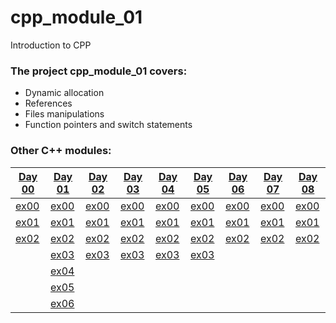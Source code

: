 # cpp_module_01
Introduction to CPP

### The project cpp_module_01 covers:

- Dynamic allocation
- References
- Files manipulations
- Function pointers and switch statements


### Other C++ modules:

[Day 00](https://github.com/Ysoroko/cpp_module_00) | [Day 01](https://github.com/Ysoroko/cpp_module_01) | [Day 02](https://github.com/Ysoroko/cpp_module_02) | [Day 03](https://github.com/Ysoroko/cpp_module_03) | [Day 04](https://github.com/Ysoroko/cpp_module_04) | [Day 05](https://github.com/Ysoroko/cpp_module_05) | [Day 06](https://github.com/Ysoroko/cpp_module_06) | [Day 07](https://github.com/Ysoroko/cpp_module_07) | [Day 08](https://github.com/Ysoroko/cpp_module_00) |
-------------|-------------|-------------|-------------|-------------|-------------|-------------|-------------|-------------|
[ex00](https://github.com/Ysoroko/cpp_module_00/tree/master/ex00) | [ex00](https://github.com/Ysoroko/cpp_module_01/tree/master/ex00) | [ex00](https://github.com/Ysoroko/cpp_module_02/tree/master/ex00) | [ex00](https://github.com/Ysoroko/cpp_module_03/tree/master/ex00) | [ex00](https://github.com/Ysoroko/cpp_module_04/tree/master/ex00) | [ex00](https://github.com/Ysoroko/cpp_module_05/tree/master/ex00) | [ex00](https://github.com/Ysoroko/cpp_module_06/tree/master/ex00) | [ex00](https://github.com/Ysoroko/cpp_module_07/tree/master/ex00) | [ex00](https://github.com/Ysoroko/cpp_module_08/tree/master/ex00) |
[ex01](https://github.com/Ysoroko/cpp_module_00/tree/master/ex01) | [ex01](https://github.com/Ysoroko/cpp_module_01/tree/master/ex01) | [ex01](https://github.com/Ysoroko/cpp_module_02/tree/master/ex01) | [ex01](https://github.com/Ysoroko/cpp_module_03/tree/master/ex01) | [ex01](https://github.com/Ysoroko/cpp_module_04/tree/master/ex01) | [ex01](https://github.com/Ysoroko/cpp_module_05/tree/master/ex01) | [ex01](https://github.com/Ysoroko/cpp_module_06/tree/master/ex01) | [ex01](https://github.com/Ysoroko/cpp_module_07/tree/master/ex01) | [ex01](https://github.com/Ysoroko/cpp_module_08/tree/master/ex01) |
[ex02](https://github.com/Ysoroko/cpp_module_00/tree/master/ex02) | [ex02](https://github.com/Ysoroko/cpp_module_01/tree/master/ex02) | [ex02](https://github.com/Ysoroko/cpp_module_02/tree/master/ex02) | [ex02](https://github.com/Ysoroko/cpp_module_03/tree/master/ex02) | [ex02](https://github.com/Ysoroko/cpp_module_04/tree/master/ex02) | [ex02](https://github.com/Ysoroko/cpp_module_05/tree/master/ex02) | [ex02](https://github.com/Ysoroko/cpp_module_06/tree/master/ex02) | [ex02](https://github.com/Ysoroko/cpp_module_07/tree/master/ex02) | [ex02](https://github.com/Ysoroko/cpp_module_08/tree/master/ex02) |
| | [ex03](https://github.com/Ysoroko/cpp_module_01/tree/master/ex03) | [ex03](https://github.com/Ysoroko/cpp_module_02/tree/master/ex03) | [ex03](https://github.com/Ysoroko/cpp_module_03/tree/master/ex03) | [ex03](https://github.com/Ysoroko/cpp_module_04/tree/master/ex03) | [ex03](https://github.com/Ysoroko/cpp_module_05/tree/master/ex03) | | | |
| | [ex04](https://github.com/Ysoroko/cpp_module_01/tree/master/ex04) | | | | | | | |
| | [ex05](https://github.com/Ysoroko/cpp_module_01/tree/master/ex05) | | | | | | | |
| | [ex06](https://github.com/Ysoroko/cpp_module_01/tree/master/ex06) | | | | | | | |
